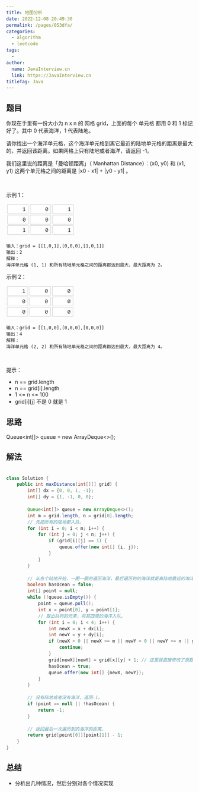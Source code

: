 ```yaml
---
title: 地图分析
date: 2022-12-08 20:49:30
permalink: /pages/053dfa/
categories:
  - algorithm
  - leetcode
tags:
  - 
author: 
  name: JavaInterview.cn
  link: https://JavaInterview.cn
titleTag: Java
---
```



## 题目

你现在手里有一份大小为 n x n 的 网格 grid，上面的每个 单元格 都用 0 和 1 标记好了。其中 0 代表海洋，1 代表陆地。

请你找出一个海洋单元格，这个海洋单元格到离它最近的陆地单元格的距离是最大的，并返回该距离。如果网格上只有陆地或者海洋，请返回 -1。

我们这里说的距离是「曼哈顿距离」（ Manhattan Distance）：(x0, y0) 和 (x1, y1) 这两个单元格之间的距离是 |x0 - x1| + |y0 - y1| 。

 

示例 1：

![](/media/pictures/leetcode/1336_ex1.jpeg)

    
    输入：grid = [[1,0,1],[0,0,0],[1,0,1]]
    输出：2
    解释： 
    海洋单元格 (1, 1) 和所有陆地单元格之间的距离都达到最大，最大距离为 2。
示例 2：

![](/media/pictures/leetcode/1336_ex2.jpeg)


    输入：grid = [[1,0,0],[0,0,0],[0,0,0]]
    输出：4
    解释： 
    海洋单元格 (2, 2) 和所有陆地单元格之间的距离都达到最大，最大距离为 4。
 

提示：

- n == grid.length
- n == grid[i].length
- 1 <= n <= 100
- grid[i][j] 不是 0 就是 1


## 思路

Queue<int[]> queue = new ArrayDeque<>();

## 解法
```java

class Solution {
    public int maxDistance(int[][] grid) {
        int[] dx = {0, 0, 1, -1};
        int[] dy = {1, -1, 0, 0};

        Queue<int[]> queue = new ArrayDeque<>();
        int m = grid.length, n = grid[0].length;
        // 先把所有的陆地都入队。
        for (int i = 0; i < m; i++) {
            for (int j = 0; j < n; j++) {
                if (grid[i][j] == 1) {
                    queue.offer(new int[] {i, j});
                }
            }
        }

        // 从各个陆地开始，一圈一圈的遍历海洋，最后遍历到的海洋就是离陆地最远的海洋。
        boolean hasOcean = false;
        int[] point = null;
        while (!queue.isEmpty()) {
            point = queue.poll();
            int x = point[0], y = point[1];
            // 取出队列的元素，将其四周的海洋入队。
            for (int i = 0; i < 4; i++) {
                int newX = x + dx[i];
                int newY = y + dy[i];
                if (newX < 0 || newX >= m || newY < 0 || newY >= n || grid[newX][newY] != 0) {
                    continue;
                }
                grid[newX][newY] = grid[x][y] + 1; // 这里我直接修改了原数组，因此就不需要额外的数组来标志是否访问
                hasOcean = true;
                queue.offer(new int[] {newX, newY});
            }
        }

        // 没有陆地或者没有海洋，返回-1。
        if (point == null || !hasOcean) {
            return -1;
        }

        // 返回最后一次遍历到的海洋的距离。
        return grid[point[0]][point[1]] - 1;
    }
}
```

## 总结

- 分析出几种情况，然后分别对各个情况实现 
